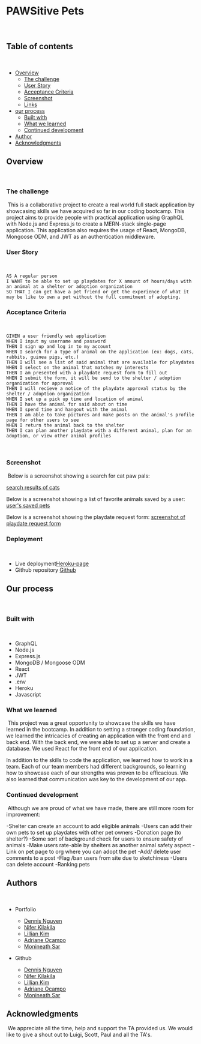 # PAWSitive Pets
​
## Table of contents
​
- [Overview](#overview)
  - [The challenge](#the-challenge)
  - [User Story](#user-story)
  - [Acceptance Criteria](#acceptance-criteria)
  - [Screenshot](#screenshot)
  - [Links](#links)
- [our process](#my-process)
  - [Built with](#built-with)
  - [What we learned](#what-we-learned)
  - [Continued development](#continued-development)
- [Author](#author)
- [Acknowledgments](#acknowledgments)
​​
## Overview


​
### The challenge
​
This is a collaborative project to create a real world full stack application by showcasing skills we have acquired so far in our coding bootcamp. This project aims to provide people with practical application using GraphQL with Node.js and Express.js to create a MERN-stack single-page application. This application also requires the usage of React, MongoDB, Mongoose ODM, and JWT as an authentication middleware.
​
### User Story
​
```
AS A regular person
I WANT to be able to set up playdates for X amount of hours/days with an animal at a shelter or adoption organization
SO THAT I can get have a pet friend or get the experience of what it may be like to own a pet without the full commitment of adopting.
```

### Acceptance Criteria
​
```
GIVEN a user friendly web application
WHEN I input my username and password
THEN I sign up and log in to my account
WHEN I search for a type of animal on the application (ex: dogs, cats, rabbits, guinea pigs, etc.) 
THEN I will see a list of said animal that are available for playdates
WHEN I select on the animal that matches my interests
THEN I am presented with a playdate request form to fill out
WHEN I submit the form, it will be send to the shelter / adoption organization for approval
THEN I will recieve a notice of the playdate approval status by the shelter / adoption organization
WHEN I set up a pick up time and location of animal
THEN I have the animal for said about on time
WHEN I spend time and hangout with the animal
THEN I am able to take pictures and make posts on the animal's profile page for other users to see
WHEN I return the animal back to the shelter
THEN I can plan another playdate with a different animal, plan for an adoption, or view other animal profiles
```
​
### Screenshot
​
Below is a screenshot showing a search for cat paw pals:

[search results of cats](./client/public/searchDemoScreenshot.png)

Below is a screenshot showing a list of favorite animals saved by a user:
[user's saved pets](./client/public/savedPetsDemoScreenshot.png)

Below is a screenshot showing the playdate request form:
[screenshot of playdate request form](./client/public/playdateRequestFormScreenshot.png)
​
### Deployment
​
- Live deployment[Heroku-page](https://pawsitive-pals.herokuapp.com)
- Github repository [Github](https://github.com/project-3-collab/Pawsitive-Pals)
​
## Our process
​
### Built with
​
- GraphQL
- Node.js
- Express.js
- MongoDB / Mongoose ODM
- React
- JWT
- .env
- Heroku
- Javascript

### What we learned
​
This project was a great opportunity to showcase the skills we have learned in the bootcamp. In addition to setting a stronger coding foundation, we learned the intricacies of creating an application with the front end and back end. With the back end, we were able to set up a server and create a database. We used React for the front end of our application. 

In addition to the skills to code the application, we learned how to work in a team. Each of our team members had different backgrounds, so learning how to showcase each of our strengths was proven to be efficacious. We also learned that communication was key to the development of our app. 

### Continued development
​
Although we are proud of what we have made, there are still more room for improvement:

-Shelter can create an account to add eligible animals
-Users can add their own pets to set up playdates with other pet owners
-Donation page (to shelter?)
-Some sort of background check for users to ensure safety of animals
-Make users rate-able by shelters as another animal safety aspect
-Link on pet page to org where you can adopt the pet
-Add/ delete user comments to a post
-Flag /ban users from site due to sketchiness
-Users can delete account
-Ranking pets


## Authors
​
- Portfolio
  - [Dennis Nguyen]() 
  - [Nifer Kilakila]()
  - [Lillian Kim](https://liliankim.github.io/homework-2/)
  - [Adriane Ocampo](https://ocampoad.github.io/Adriane_Ocampo_Portfolio/)
  - [Monineath Sar](https://monineathsar.github.io/My_Portfolio-Challenge2/)

- Github
  - [Dennis Nguyen](https://github.com/dnsnguy08) 
  - [Nifer Kilakila](https://github.com/NaNifer)
  - [Lillian Kim](https://github.com/liliankim)
  - [Adriane Ocampo](https://github.com/ocampoad)
  - [Monineath Sar](https://github.com/monineathsar)
  
## Acknowledgments
​ 
We appreciate all the time, help and support the TA provided us. We would like to give a shout out to Luigi, Scott, Paul and all the TA's. 